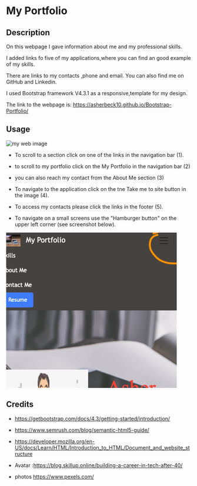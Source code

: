 # My Portfolio

## Description

On this webpage I gave information about me and my professional skills.

I added links fo five of my applications,where you can find an good example of my skills.

There are links to my contacts ,phone and email. You can also find me on GitHub and Linkedin.

I used Bootstrap framework V4.3.1 as a responsive,template for my design.

The link to the webpage is:
https://asherbeck10.github.io/Bootstrap-Portfolio/




## Usage

![my web image](/images/asherbeck10.github.io_Bootstrap-Portfolio_.png)

* To scroll to a section click on one of the links in the navigation bar (1).

* to scroll to my portfolio click on the My Portfolio in the navigation bar (2)

* you can also reach my contact from the About Me section (3)

* To navigate to the application click on the tne Take me to site button in the image (4).

* To access my contacts please click the links in the footer (5).

* To navigate on a small screens use the "Hamburger button" on the upper left corner (see screenshot below).

![my web image](/images/small%20screen.png)


## Credits

* https://getbootstrap.com/docs/4.3/getting-started/introduction/

* https://www.semrush.com/blog/semantic-html5-guide/

* https://developer.mozilla.org/en-US/docs/Learn/HTML/Introduction_to_HTML/Document_and_website_structure

* Avatar :https://blog.skillup.online/building-a-career-in-tech-after-40/

* photos https://www.pexels.com/







